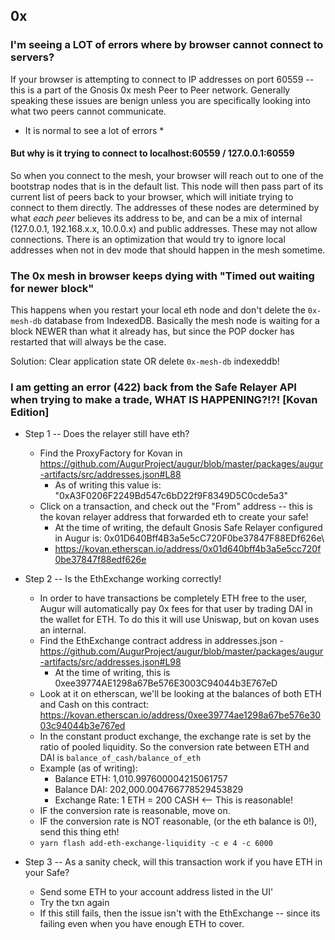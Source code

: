 ## 0x
### I'm seeing a LOT of errors where by browser cannot connect to servers?

If your browser is attempting to connect to IP addresses on port 60559 -- this is a part of the Gnosis 0x mesh Peer to Peer network. Generally speaking these issues are benign unless you are specifically looking into what two peers cannot communicate.

* It is normal to see a lot of errors *

#### But why is it trying to connect to localhost:60559 / 127.0.0.1:60559

So when you connect to the mesh, your browser will reach out to one of the bootstrap nodes that is in the default list. This node will then pass part of its current list of peers back to your browser, which will initiate trying to connect to them directly. The addresses of these nodes are determined by what *each peer* believes its address to be, and can be a mix of internal (127.0.0.1, 192.168.x.x, 10.0.0.x) and public addresses. These may not allow connections. There is an optimization that would try to ignore local addresses when not in dev mode that should happen in the mesh sometime.

### The 0x mesh in browser keeps dying with "Timed out waiting for newer block"
This happens when you restart your local eth node and don't delete the `0x-mesh-db` database from IndexedDB. Basically the mesh node is waiting for a block NEWER than what it already has, but since the POP docker has restarted that will always be the case.

Solution: Clear application state OR delete `0x-mesh-db` indexeddb!

### I am getting an error (422) back from the Safe Relayer API when trying to make a trade, WHAT IS HAPPENING?!?! [Kovan Edition]

- Step 1 -- Does the relayer still have eth?
  - Find the ProxyFactory for Kovan in https://github.com/AugurProject/augur/blob/master/packages/augur-artifacts/src/addresses.json#L88
    - As of writing this value is: "0xA3F0206F2249Bd547c6bD22f9F8349D5C0cde5a3"
  - Click on a transaction, and check out the "From" address -- this is the kovan relayer address that forwarded eth to create your safe!
    - At the time of writing, the default Gnosis Safe Relayer configured in Augur is: 0x01D640Bff4B3a5e5cC720F0be37847F88EDf626e\
    - https://kovan.etherscan.io/address/0x01d640bff4b3a5e5cc720f0be37847f88edf626e

- Step 2 -- Is the EthExchange working correctly!
   - In order to have transactions be completely ETH free to the user, Augur will automatically pay 0x fees for that user by trading DAI in the wallet for ETH. To do this it will use Uniswap, but on kovan uses an internal.
   - Find the EthExchange contract address in addresses.json - https://github.com/AugurProject/augur/blob/master/packages/augur-artifacts/src/addresses.json#L98
     - At the time of writing, this is 0xee39774AE1298a67Be576E3003C94044b3E767eD
   - Look at it on etherscan, we'll be looking at the balances of both ETH and Cash on this contract: https://kovan.etherscan.io/address/0xee39774ae1298a67be576e3003c94044b3e767ed
   - In the constant product exchange, the exchange rate is set by the ratio of pooled liquidity. So the conversion rate between ETH and DAI is `balance_of_cash/balance_of_eth`
   - Example (as of writing):
       - Balance ETH: 1,010.997600004215061757
       - Balance DAI: 202,000.004766778529453829
       - Exchange Rate: 1 ETH = 200 CASH <-- This is reasonable!
   - IF the conversion rate is reasonable, move on.
   - IF the conversion rate is NOT reasonable, (or the eth balance is 0!), send this thing eth!
    - `yarn flash add-eth-exchange-liquidity -c e 4 -c 6000`

- Step 3 -- As a sanity check, will this transaction work if you have ETH in your Safe?
   - Send some ETH to your account address listed in the UI'
   - Try the txn again
   - If this still fails, then the issue isn't with the EthExchange -- since its failing even when you have enough ETH to cover.
```

